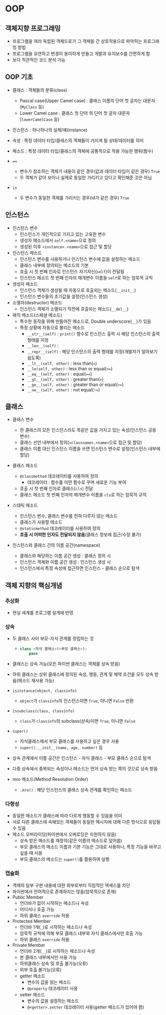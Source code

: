 # OOP

## 객체지향 프로그래밍

- 프로그램을 여러 독립된 객체드로가 그 객체들 간 상호작용으로 파악하는 프로그래밍 방법
- 프로그램을 유연하고 변경이 용이하게 만들고 개발과 유지보수를 간편하게 함
- 보다 직관적인 코드 분석 가능



## OOP 기초

- 클래스 : 객체들의 분류(class)
  - Pascal case(Upper Camel case) : 클래스 이름의 단어 첫 글자는 대문자(`MyClass` 등)
  - Lower Camel case : 클래스 첫 단어 외 단어 첫 글자 대문자(`lowerCamelCase` 등)

- 인스턴스 : 하나하나의 실체/예(instance)
- 속성 : 특정 데이터 타입/클래스의 객체들이 가지게 될 상태/데이터를 의미
- 메소드 : 특정 데이터 타입/클래스의 객체에 공통적으로 적용 가능한 행위(함수)
- `==`
  - 변수가 참조하는 객체가 내용이 같은 경우(값과 데이터 타입이 같은 경우) `True`
  - 두 객체가 같아 보이나 실제로 동일한 가리키고 있다고 확인해준 것은 아님
- `is`
  - 두 변수가 동일한 객체를 가리키는 경우(id가 같은 경우) `True`



## 인스턴스

- 인스턴스 변수
  - 인스턴스가 개인적으로 가지고 있는 고유한 변수
  - 생성자 메소드에서 `self.<name>`으로 정의
  - 생성된 이후 `<instance>.<name>`으로 접근 및 할당
- 인스턴스 메소드
  - 인스턴스 변수를 사용하거나 인스턴스 변수에 값을 설정하는 메소드
  - 클래스 내부에 정의되는 메소드의 기본
  - 호출 시 첫 번째 인자로 인스턴스 자기자신(`self`)이 전달됨
  - 인스턴스 메소드 첫 번째 인자의 매개변수 이름을 `self`로 하는 암묵적 규칙
- 생성자 메소드
  - 인스턴스 객체가 생성될 때 자동으로 호출되는 메소드(`__init__`)
  - 인스턴스 변수들의 초기값을 설정(인스턴스 생성)
- 소멸자(destructor) 메소드
  - 인스턴스 객체가 소멸되기 직전에 호출되는 메소드(`__del__`)
- 매직 메소드(스페셜 메소드)
  - 특수한 동작을 위해 만들어진 메소드로, Double underscore(`__`)가 있음
  - 특정 상황에 자동으로 불리는 메소드
    - `__str__(self)` : `print()` 함수로 인스턴스 출력 시 해당 인스턴스의 출력 형태를 지정
    - `__len__(self)` : 
    - `__repr__(self)` : 해당 인스턴스의 출력 형태를 지정(개발자가 알아보기 쉽도록)
    - `__lt__(self, other)` : less than(`<`)
    - `__le(self, other)` : less than or equal(`<=`)
    - `__eq__(self, other)` : equal(`==`)
    - `__gt__(self, other)` : greater than(`>`)
    - `__ge__(self, other)` : greater than or equal(`>=`)
    - `__ne__(self, other)` : not equal(`!=`)



## 클래스

- 클래스 변수
  - 한 클래스의 모든 인스턴스라도 똑같은 값을 가지고 있는 속성(인스턴스 공용 변수)
  - 클래스 선언 내부에서 정의(`<classname>.<name>`으로 접근 및 할당)
  - 클래스 이름 대신 인스턴스 이름을 쓰면 인스턴스 변수로 설정(인스턴스 내부에 할당)
- 클래스 메소드
  - `@classmethod` 데코레이터를 사용하여 정의
    - 데코레이터 : 함수를 어떤 함수로 꾸며 새로운 기능 부여
  - 호출 시 첫 번째 인자로 클래스(`cls`) 전달
  - 클래스 메소드 첫 번째 인자의 매개변수 이름을 `cls`로 하는 암묵적 규칙
- 스태틱 메소드
  - 인스턴스 변수, 클래스 변수를 전혀 다루지 않는 메소드
  - 클래스가 사용할 메소드
  - `@staticmethod` 데코레이터를 사용하여 정의
  - **호출 시 어떠한 인자도 전달되지 않음**(클래스 정보에 접근/수정 불가)

- 인스턴스와 클래스 간의 이름 공간(namespace)
  - 클래스와 해당하는 이름 공간 생성 : 클래스 정의 시
  - 인스턴스 객체와 이름 공간 생성 : 인스턴스 생성 시
  - 인스턴스에서 특정 속성에 접근하면 인스턴스 - 클래스 순으로 탐색



## 객체 지향의 핵심개념

### 추상화

- 현실 세계를 프로그램 설계에 반영



### 상속

- 두 클래스 사이 부모-자식 관계를 정립하는 것

  - ```python
    class <자식 클래스>(<부모 클래스>):
        pass
    ```

- 클래스는 상속 가능(모든 파이썬 클래스는 객체를 상속 받음)

- 하위 클래스는 상위 클래스에 정의된 속성, 행동, 관계 및 제약 조건을 모두 상속 받음(메소드 재사용 가능)

- `isinstance(object, classinfo)`
  - `object`가 `classinfo`의 인스턴스이면 `True`, 아니면 `False` 반환

- `issubclass(class, classinfo)`
  
  - `class`가 `classinfo`의 subclass(상속)이면 `True`, 아니면 `False`
  
- `super()`
  
  - 자식클래스에서 부모 클래스를 사용하고 싶은 경우 사용
  - `super().__init__(name, age, number)` 등
  
- 상속 관계에서 이름 공간은 인스턴스 - 자식 클래스 - 부모 클래스 순으로 탐색

- 다중 상속에서 중복되는 속성이나 메소드는 먼저 상속 받는 쪽의 것으로 상속 받음

- mro 메소드(Method Resolution Order)
  - `.mro()` : 해당 인스턴스의 클래스 상속 관계를 확인하는 메소드




### 다형성

- 동일한 메소드가 클래스에 따라 다르게 행동할 수 있음을 의미
- 서로 다른 클래스에 속해있는 객체들이 동일한 메시지에 대해 다른 방식으로 응답될 수 있음
- 메소드 오버라이딩(파이썬에서 오버로딩은 지원하지 않음)
  - 상속 받은 메소드를 재정의(같은 이름의 메소드로 덮어씀)
  - 부모 클래스의 메소드 이름과 기본 기능은 그대로 사용하나, 특정 기능을 바꾸고 싶을 때 사용
  - 부모 클래스의 메소드는 `super()`를 활용하여 실행




### 캡슐화

- 객체의 일부 구현 내용에 대한 외부로부터 직접적인 액세스를 차단
- 파이썬에서 언어적으로 존재하지는 않음(암묵적으로 존재)
- Public Member
  - 언더바가 없이 시작하는 메소드나 속성
  - 어디서나 호출 가능
  - 하위 클래스 `override` 허용
- Protected Member
  - 언더바 1개(`_`)로 시작하는 메소드나 속성
  - 암묵적 규칙에 의해 부모 클래스 내부와 자식 클래스에서만 호출 가능
  - 하위 클래스 `override` 허용
- Private Member
  - 언더바 2개(`__`)로 시작하는 메소드나 속성
  - 본 클래스 내부에서만 사용 가능
  - 하위클래스 상속 및 호출 불가능(오류)
  - 외부 호출 불가능(오류)
  - getter 메소드
    - 변수의 값을 읽는 메소드
    - `@property` 데코레이터 사용
  - setter 메소드
    - 변수의 값을 설정하는 메소드
    - `@<getter>.setter` 데코레이터 사용(getter 메소드가 있어야 함)